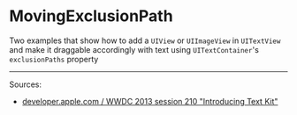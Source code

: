 # MovingExclusionPath
Two examples that show how to add a `UIView` or `UIImageView` in `UITextView` and make it draggable accordingly with text using `UITextContainer`'s `exclusionPaths` property

---

Sources:
- [developer.apple.com / WWDC 2013 session 210 "Introducing Text Kit"](https://developer.apple.com/videos/play/wwdc2013/210/)
